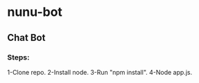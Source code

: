 # nunu-bot
## Chat Bot

### Steps:
1-Clone repo.
2-Install node.
3-Run "npm install".
4-Node app.js.
